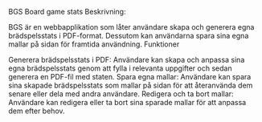 BGS
Board game stats
Beskrivning:

BGS är en webbapplikation som låter användare skapa och generera egna brädspelsstats i PDF-format. Dessutom kan användarna spara sina egna mallar på sidan för framtida användning.
Funktioner

Generera brädspelsstats i PDF: Användare kan skapa och anpassa sina egna brädspelsstats genom att fylla i relevanta uppgifter och sedan generera en PDF-fil med staten.
Spara egna mallar: Användare kan spara sina skapade brädspelsstats som mallar på sidan för att återanvända dem senare eller dela med andra användare.
Redigera och ta bort mallar: Användare kan redigera eller ta bort sina sparade mallar för att anpassa dem efter behov.
